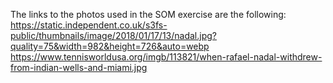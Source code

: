The links to the photos used in the SOM exercise are the following:
https://static.independent.co.uk/s3fs-public/thumbnails/image/2018/01/17/13/nadal.jpg?quality=75&width=982&height=726&auto=webp
https://www.tennisworldusa.org/imgb/113821/when-rafael-nadal-withdrew-from-indian-wells-and-miami.jpg
